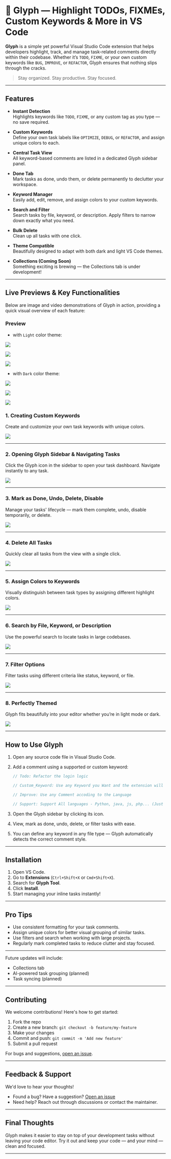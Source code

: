 # 🌟 Glyph — Highlight TODOs, FIXMEs, Custom Keywords & More in VS Code

**Glyph** is a simple yet powerful Visual Studio Code extension that helps developers highlight, track, and manage task-related comments directly within their codebase. Whether it’s `TODO`, `FIXME`, or your own custom keywords like `BUG`, `IMPROVE`, or `REFACTOR`, Glyph ensures that nothing slips through the cracks.

> Stay organized. Stay productive. Stay focused.

---

## Features

- **Instant Detection**  
  Highlights keywords like `TODO`, `FIXME`, or any custom tag as you type — no save required.

- **Custom Keywords**  
  Define your own task labels like `OPTIMIZE`, `DEBUG`, or `REFACTOR`, and assign unique colors to each.

- **Central Task View**  
  All keyword-based comments are listed in a dedicated Glyph sidebar panel.

- **Done Tab**  
  Mark tasks as done, undo them, or delete permanently to declutter your workspace.

- **Keyword Manager**  
  Easily add, edit, remove, and assign colors to your custom keywords.

- **Search and Filter**  
  Search tasks by file, keyword, or description. Apply filters to narrow down exactly what you need.

- **Bulk Delete**  
  Clean up all tasks with one click.

- **Theme Compatible**  
  Beautifully designed to adapt with both dark and light VS Code themes.

- **Collections (Coming Soon)**  
  Something exciting is brewing — the Collections tab is under development!

---

## Live Previews & Key Functionalities

Below are image and video demonstrations of Glyph in action, providing a quick visual overview of each feature:

### Preview

- with `Light` color theme:

![](https://raw.githubusercontent.com/SamiranRai/Glyph-Tool/refs/heads/main/media/Screenshot%202025-05-13%20at%2012.44.50.png)

![](https://raw.githubusercontent.com/SamiranRai/Glyph-Tool/refs/heads/main/media/Screenshot%202025-05-13%20at%2012.45.35.png)

![](https://raw.githubusercontent.com/SamiranRai/Glyph-Tool/refs/heads/main/media/Screenshot%202025-05-13%20at%2012.46.25.png)

- with `Dark` color theme:

![](https://raw.githubusercontent.com/SamiranRai/Glyph-Tool/refs/heads/main/media/Screenshot%202025-05-13%20at%2012.48.06.png)

![](https://raw.githubusercontent.com/SamiranRai/Glyph-Tool/refs/heads/main/media/Screenshot%202025-05-13%20at%2012.48.41.png)

![](https://raw.githubusercontent.com/SamiranRai/Glyph-Tool/refs/heads/main/media/Screenshot%202025-05-13%20at%2012.49.18.png)

### 1. Creating Custom Keywords

Create and customize your own task keywords with unique colors.

![](https://raw.githubusercontent.com/SamiranRai/Glyph-Tool/refs/heads/main/media/keyword-creation.gif)

---

### 2. Opening Glyph Sidebar & Navigating Tasks

Click the Glyph icon in the sidebar to open your task dashboard. Navigate instantly to any task.

![](https://raw.githubusercontent.com/SamiranRai/Glyph-Tool/refs/heads/main/media/jumptofileline.gif)

---

### 3. Mark as Done, Undo, Delete, Disable

Manage your tasks' lifecycle — mark them complete, undo, disable temporarily, or delete.

![](https://raw.githubusercontent.com/SamiranRai/Glyph-Tool/refs/heads/main/media/done-undo.gif)

---

### 4. Delete All Tasks

Quickly clear all tasks from the view with a single click.

![](https://raw.githubusercontent.com/SamiranRai/Glyph-Tool/refs/heads/main/media/delete%20all.gif)

---

### 5. Assign Colors to Keywords

Visually distinguish between task types by assigning different highlight colors.

![](https://raw.githubusercontent.com/SamiranRai/Glyph-Tool/refs/heads/main/media/manage%20keyword.gif)

---

### 6. Search by File, Keyword, or Description

Use the powerful search to locate tasks in large codebases.

![](https://raw.githubusercontent.com/SamiranRai/Glyph-Tool/refs/heads/main/media/search.gif)

---

### 7. Filter Options

Filter tasks using different criteria like status, keyword, or file.

![](https://raw.githubusercontent.com/SamiranRai/Glyph-Tool/refs/heads/main/media/filter.gif)

---

### 8. Perfectly Themed

Glyph fits beautifully into your editor whether you’re in light mode or dark.

![](https://raw.githubusercontent.com/SamiranRai/Glyph-Tool/refs/heads/main/media/suit-all-theme.gif)

---

## How to Use Glyph

1. Open any source code file in Visual Studio Code.
2. Add a comment using a supported or custom keyword:

   ```js
   // Todo: Refactor the login logic

   // Custom_Keyword: Use any Keyword you Want and the extension will automatically highlight the keyword

   // Improve: Use any Comment accoding to the Language

   // Support: Support All languages - Python, java, js, php... (Just use their comment, like for python use #, Java //, js //, html <!---->, css /**/...).
   ```

3. Open the Glyph sidebar by clicking its icon.
4. View, mark as done, undo, delete, or filter tasks with ease.
5. You can define any keyword in any file type — Glyph automatically detects the correct comment style.

---

## Installation

1. Open VS Code.
2. Go to **Extensions** (`Ctrl+Shift+X` or `Cmd+Shift+X`).
3. Search for **Glyph Tool**.
4. Click **Install**.
5. Start managing your inline tasks instantly!

---

## Pro Tips

- Use consistent formatting for your task comments.
- Assign unique colors for better visual grouping of similar tasks.
- Use filters and search when working with large projects.
- Regularly mark completed tasks to reduce clutter and stay focused.

---

Future updates will include:

- Collections tab
- AI-powered task grouping (planned)
- Task syncing (planned)

---

## Contributing

We welcome contributions! Here's how to get started:

1. Fork the repo
2. Create a new branch: `git checkout -b feature/my-feature`
3. Make your changes
4. Commit and push: `git commit -m 'Add new feature'`
5. Submit a pull request

For bugs and suggestions, [open an issue](https://github.com/SamiranRai/Glyph-Tool/issues).

---

## Feedback & Support

We'd love to hear your thoughts!

- Found a bug? Have a suggestion? [Open an issue](https://github.com/SamiranRai/Glyph-Tool/issues)
- Need help? Reach out through discussions or contact the maintainer.

---

## Final Thoughts

Glyph makes it easier to stay on top of your development tasks without leaving your code editor. Try it out and keep your code — and your mind — clean and focused.

---
